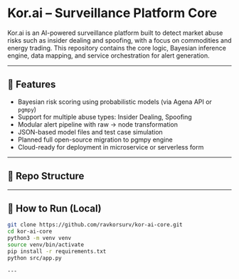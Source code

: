 # Kor.ai – Surveillance Platform Core

Kor.ai is an AI-powered surveillance platform built to detect market abuse risks such as insider dealing and spoofing, with a focus on commodities and energy trading. This repository contains the core logic, Bayesian inference engine, data mapping, and service orchestration for alert generation.

---

## 🚀 Features

- Bayesian risk scoring using probabilistic models (via Agena API or `pgmpy`)
- Support for multiple abuse types: Insider Dealing, Spoofing
- Modular alert pipeline with raw → node transformation
- JSON-based model files and test case simulation
- Planned full open-source migration to pgmpy engine
- Cloud-ready for deployment in microservice or serverless form

---

## 📁 Repo Structure


---

## 🧪 How to Run (Local)

```bash
git clone https://github.com/ravkorsurv/kor-ai-core.git
cd kor-ai-core
python3 -m venv venv
source venv/bin/activate
pip install -r requirements.txt
python src/app.py

---

